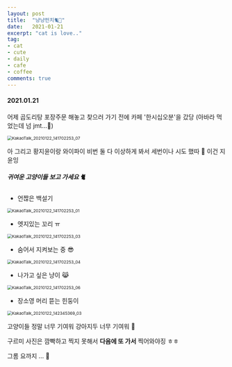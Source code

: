 ```yaml
---
layout: post
title:  "냥냥펀치🐈👊"
date:   2021-01-21
excerpt: "cat is love.."
tag:
- cat 
- cute
- daily
- cafe
- coffee
comments: true
---
```


#### 2021.01.21

어제 곱도리탕 포장주문 해놓고 찾으러 가기 전에 카페 '한시십오분'을 갔당 (아바라 먹었는데 넘 jmt...💛) 

<img src="https://user-images.githubusercontent.com/77564333/105481528-877ab280-5cea-11eb-893c-480043295e25.jpg" alt="KakaoTalk_20210122_141702253_07" style="zoom:67%;" />

아 그리고 황지윤이랑 와이파이 비번 둘 다 이상하게 봐서 세번이나 시도 했따  🙊 이건 지윤잉



##### 귀여운 고양이들 보고 가세요 🐈

* 언짢은 백설기

<img src="C:\Users\한수지\Documents\카카오톡 받은 파일\KakaoTalk_20210122_141702253_01.jpg" alt="KakaoTalk_20210122_141702253_01" style="zoom:67%;" />



* 엣지있는 꼬리 ㅠ

<img src="C:\Users\한수지\Documents\카카오톡 받은 파일\KakaoTalk_20210122_141702253_03.jpg" alt="KakaoTalk_20210122_141702253_03" style="zoom:67%;" />



* 숨어서 지켜보는 중 😎

<img src="C:\Users\한수지\Documents\카카오톡 받은 파일\KakaoTalk_20210122_141702253_04.jpg" alt="KakaoTalk_20210122_141702253_04" style="zoom:67%;" />



* 나가고 싶은 냥이 😹

<img src="C:\Users\한수지\Documents\카카오톡 받은 파일\KakaoTalk_20210122_141702253_06.jpg" alt="KakaoTalk_20210122_141702253_06" style="zoom:67%;" />



* 장소영 머리 뜯는 힌둥이

<img src="C:\Users\한수지\Documents\카카오톡 받은 파일\KakaoTalk_20210122_142345369_03.jpg" alt="KakaoTalk_20210122_142345369_03" style="zoom:67%;" />



고양이들 정말 너무 기여워 강아지두 너무 기여워 💖

구르미 사진은 깜빡하고 찍지 못해서 **다음에 또 가서** 찍어와야징  ㅎㅎ

그롬 요까지 ... 👋